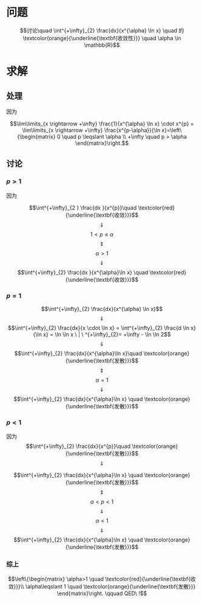 # 问题

$$讨论\quad \int^{+\infty}_{2} \frac{dx}{x^{\alpha} \ln x} \quad 的\textcolor{orange}{\underline{\textbf{收敛性}}} \quad \alpha \in \mathbb{R}$$
# 求解

## 处理

因为

$$\lim\limits_{x \rightarrow +\infty} \frac{1}{x^{\alpha} \ln x} \cdot x^{p} = \lim\limits_{x \rightarrow +\infty} \frac{x^{p-\alpha}}{\ln x}=\left\{\begin{matrix}
 0 \quad p  \leqslant \alpha \\
 +\infty \quad p > \alpha
 \end{matrix}\right.$$

## 讨论

### $p>1$

因为

$$\int^{+\infty}_{2 } \frac{dx }{x^{p}}\quad \textcolor{red}{\underline{\textbf{收敛}}}$$
$$\quad \Downarrow \quad $$
$$1 <p  \leqslant \alpha $$
$$\quad \Updownarrow \quad$$
$$\alpha >1$$
$$\quad \Downarrow \quad $$
$$\int^{+\infty}_{2} \frac{dx }{x^{\alpha}\ln x} \quad \textcolor{red}{\underline{\textbf{收敛}}}$$

### $p=1$

$$\int^{+\infty}_{2} \frac{dx}{x^{\alpha} \ln x}$$
$$\quad \Downarrow \quad $$
$$\int^{+\infty}_{2} \frac{dx}{x \cdot \ln x} = \int^{+\infty}_{2} \frac{d \ln x}{\ln x} = \ln \ln x  \ | \ ^{+\infty}_{2}= +\infty - \ln \ln 2$$
$$\quad \Downarrow \quad $$
$$\int^{+\infty}_{2} \frac{dx}{x^{\alpha}\ln x}\quad \textcolor{orange}{\underline{\textbf{发散}}}$$
$$\quad \Updownarrow \quad$$
$$\alpha =1 $$
$$\quad \Downarrow \quad $$
$$\int^{+\infty}_{2} \frac{dx}{x^{\alpha}\ln x} \quad \textcolor{orange}{\underline{\textbf{发散}}}$$
### $p<1$

因为
$$\int^{+\infty}_{2} \frac{dx}{x^{p}}\quad \textcolor{orange}{\underline{\textbf{发散}}}$$
$$\quad \Downarrow \quad $$

$$\int^{+\infty}_{2} \frac{dx}{x^{\alpha}\ln x} \quad \textcolor{orange}{\underline{\textbf{发散}}}$$
$$\quad \Updownarrow \quad$$
$$\alpha<p<1$$
$$\quad \Downarrow \quad $$
$$\alpha <1$$
$$\quad \Downarrow \quad $$
$$\int^{+\infty}_{2} \frac{dx}{x^{\alpha}\ln x} \quad \textcolor{orange}{\underline{\textbf{发散}}}$$

### 综上

$$\left\{\begin{matrix}
 \alpha>1 \quad \textcolor{red}{\underline{\textbf{收敛}}}\\
 \alpha\leqslant 1 \quad \textcolor{orange}{\underline{\textbf{发散}}}
\end{matrix}\right. \qquad QED\ !$$